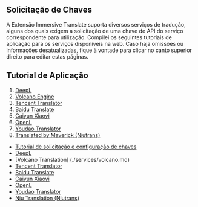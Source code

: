 ## Solicitação de Chaves

A Extensão Immersive Translate suporta diversos serviços de tradução, alguns dos quais exigem a solicitação de uma chave de API do serviço correspondente para utilização. Compilei os seguintes tutoriais de aplicação para os serviços disponíveis na web. Caso haja omissões ou informações desatualizadas, fique à vontade para clicar no canto superior direito para editar estas páginas.

## Tutorial de Aplicação

1. [DeepL](./services/deepL.md)
2. [Volcano Engine](./services/volcano.md)
3. [Tencent Translator](./services/tencent.md)
4. [Baidu Translate](./services/baidu.md)
5. [Caiyun Xiaoyi](./services/caiyun.md)
6. [OpenL](https://docs.openl.club/#/)
7. [Youdao Translator](./services/youdao.md)
8. [Translated by Maverick (Niutrans)](https://niutrans.com/documents/contents/beginning_guide/6)

- [Tutorial de solicitação e configuração de chaves](apikey.md)
 - [DeepL](./services/deepL.md)
 - [Volcano Translation] (./services/volcano.md)
 - [Tencent Translator](./services/tencent.md)
 - [Baidu Translate](./services/baidu.md)
 - [Caiyun Xiaoyi](./services/caiyun.md)
 - [OpenL](./services/openL.md)
 - [Youdao Translator](./services/youdao.md)
 - [Niu Translation (Niutrans)](./services/niu.md)
